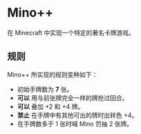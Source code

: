 # Mino++

在 Minecraft 中实现一个特定的著名卡牌游戏。

## 规则

Mino++ 所实现的规则变种如下：

- 初始手牌数为 **7** 张。
- **可以** 用与前张牌完全一样的牌抢过回合。
- **可以** 叠加 +2 和 +4 牌。
- **禁止** 在手牌中有其他可出的牌时出转色 +4。
- 在手牌数多于 1 张时喊 Mino 罚抽 2 张牌。